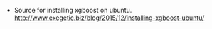 - Source for installing xgboost on ubuntu. 
http://www.exegetic.biz/blog/2015/12/installing-xgboost-ubuntu/